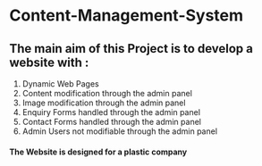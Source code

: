 # Content-Management-System
## The main aim of this Project is to develop a website with :
1. Dynamic Web Pages                                     
2. Content modification through the admin panel          
3. Image modification through the admin panel            
4. Enquiry Forms handled through the admin panel         
5. Contact Forms handled through the admin panel         
6. Admin Users not modifiable through the admin panel    
#### The Website is designed for a plastic company
